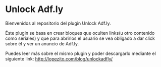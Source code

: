 Unlock Adf.ly
=============

Bienvenidos al repositorio del plugin Unlock Adf.ly.

Éste plugin se basa en crear bloques que oculten links(u otro contenido como seriales) y que para abrirlos el usuario se vea obligado a dar click sobre él y ver un anuncio de Adf.ly. 

Puedes leer más sobre el mismo plugin y poder descargarlo mediante el siguiente link: http://lopezito.com/blog/unlockadfly/
